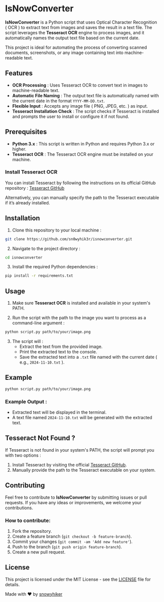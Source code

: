 # IsNowConverter

**IsNowConverter** is a Python script that uses Optical Character Recognition ( OCR ) to extract text from images and saves the result in a text file. The script leverages the **Tesseract OCR** engine to process images, and it automatically names the output text file based on the current date.

This project is ideal for automating the process of converting scanned documents, screenshots, or any image containing text into machine-readable text.

## Features

- **OCR Processing** : Uses Tesseract OCR to convert text in images to machine-readable text.
- **Automatic File Naming** : The output text file is automatically named with the current date in the format `YYYY-MM-DD.txt`.
- **Flexible Input** : Accepts any image file ( PNG, JPEG, etc. ) as input.
- **Tesseract Installation Check** : The script checks if Tesseract is installed and prompts the user to install or configure it if not found.

## Prerequisites

- **Python 3.x** : This script is written in Python and requires Python 3.x or higher.
- **Tesseract OCR** : The Tesseract OCR engine must be installed on your machine.

### Install Tesseract OCR

You can install Tesseract by following the instructions on its official GitHub repository : [Tesseract GitHub](https://github.com/tesseract-ocr/tesseract)

Alternatively, you can manually specify the path to the Tesseract executable if it’s already installed.

## Installation

1. Clone this repository to your local machine :

```bash
git clone https://github.com/sn0wyhik3r/isnowconverter.git
```

2. Navigate to the project directory :

```bash
cd isnowconverter
```

3. Install the required Python dependencies :

```bash
pip install -r requirements.txt
```

## Usage

1. Make sure **Tesseract OCR** is installed and available in your system's PATH.
   
2. Run the script with the path to the image you want to process as a command-line argument :

```bash
python script.py path/to/your/image.png
```

3. The script will :
   - Extract the text from the provided image.
   - Print the extracted text to the console.
   - Save the extracted text into a `.txt` file named with the current date ( e.g., `2024-11-10.txt` ).

## Example

```bash
python script.py path/to/your/image.png
```

### Example Output :

- Extracted text will be displayed in the terminal.
- A text file named `2024-11-10.txt` will be generated with the extracted text.

## Tesseract Not Found ?

If Tesseract is not found in your system's PATH, the script will prompt you with two options :

1. Install Tesseract by visiting the official [Tesseract GitHub](https://github.com/tesseract-ocr/tesseract).
2. Manually provide the path to the Tesseract executable on your system.

## Contributing

Feel free to contribute to **IsNowConverter** by submitting issues or pull requests. If you have any ideas or improvements, we welcome your contributions.

### How to contribute:

1. Fork the repository.
2. Create a feature branch (`git checkout -b feature-branch`).
3. Commit your changes (`git commit -am 'Add new feature'`).
4. Push to the branch (`git push origin feature-branch`).
5. Create a new pull request.

## License

This project is licensed under the MIT License - see the [LICENSE](LICENSE) file for details.

Made with ❤️ by [snowyhiker](https://github.com/sn0wyhik3r)
